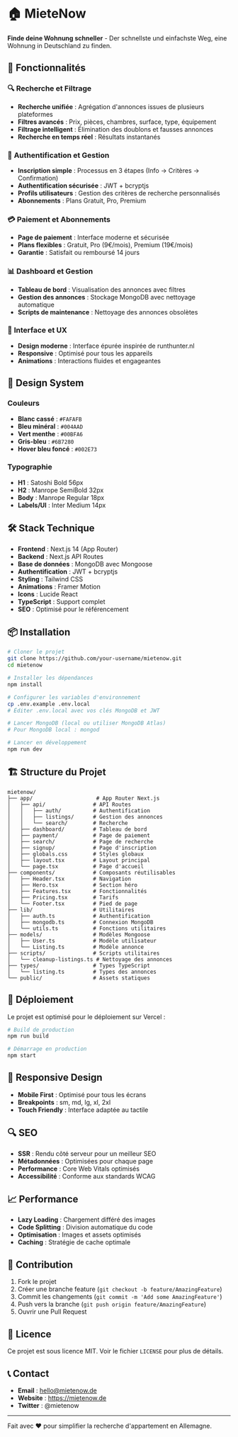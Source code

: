 # 🏠 MieteNow

**Finde deine Wohnung schneller** - Der schnellste und einfachste Weg, eine Wohnung in Deutschland zu finden.

## 🚀 Fonctionnalités

### 🔍 **Recherche et Filtrage**
- **Recherche unifiée** : Agrégation d'annonces issues de plusieurs plateformes
- **Filtres avancés** : Prix, pièces, chambres, surface, type, équipement
- **Filtrage intelligent** : Élimination des doublons et fausses annonces
- **Recherche en temps réel** : Résultats instantanés

### 👤 **Authentification et Gestion**
- **Inscription simple** : Processus en 3 étapes (Info → Critères → Confirmation)
- **Authentification sécurisée** : JWT + bcryptjs
- **Profils utilisateurs** : Gestion des critères de recherche personnalisés
- **Abonnements** : Plans Gratuit, Pro, Premium

### 💳 **Paiement et Abonnements**
- **Page de paiement** : Interface moderne et sécurisée
- **Plans flexibles** : Gratuit, Pro (9€/mois), Premium (19€/mois)
- **Garantie** : Satisfait ou remboursé 14 jours

### 📊 **Dashboard et Gestion**
- **Tableau de bord** : Visualisation des annonces avec filtres
- **Gestion des annonces** : Stockage MongoDB avec nettoyage automatique
- **Scripts de maintenance** : Nettoyage des annonces obsolètes

### 🎨 **Interface et UX**
- **Design moderne** : Interface épurée inspirée de runthunter.nl
- **Responsive** : Optimisé pour tous les appareils
- **Animations** : Interactions fluides et engageantes

## 🎨 Design System

### Couleurs
- **Blanc cassé** : `#FAFAFB`
- **Bleu minéral** : `#004AAD`
- **Vert menthe** : `#00BFA6`
- **Gris-bleu** : `#6B7280`
- **Hover bleu foncé** : `#002E73`

### Typographie
- **H1** : Satoshi Bold 56px
- **H2** : Manrope SemiBold 32px
- **Body** : Manrope Regular 18px
- **Labels/UI** : Inter Medium 14px

## 🛠️ Stack Technique

- **Frontend** : Next.js 14 (App Router)
- **Backend** : Next.js API Routes
- **Base de données** : MongoDB avec Mongoose
- **Authentification** : JWT + bcryptjs
- **Styling** : Tailwind CSS
- **Animations** : Framer Motion
- **Icons** : Lucide React
- **TypeScript** : Support complet
- **SEO** : Optimisé pour le référencement

## 📦 Installation

```bash
# Cloner le projet
git clone https://github.com/your-username/mietenow.git
cd mietenow

# Installer les dépendances
npm install

# Configurer les variables d'environnement
cp .env.example .env.local
# Éditer .env.local avec vos clés MongoDB et JWT

# Lancer MongoDB (local ou utiliser MongoDB Atlas)
# Pour MongoDB local : mongod

# Lancer en développement
npm run dev
```

## 🏗️ Structure du Projet

```
mietenow/
├── app/                    # App Router Next.js
│   ├── api/               # API Routes
│   │   ├── auth/          # Authentification
│   │   ├── listings/      # Gestion des annonces
│   │   └── search/        # Recherche
│   ├── dashboard/         # Tableau de bord
│   ├── payment/           # Page de paiement
│   ├── search/            # Page de recherche
│   ├── signup/            # Page d'inscription
│   ├── globals.css        # Styles globaux
│   ├── layout.tsx         # Layout principal
│   └── page.tsx           # Page d'accueil
├── components/            # Composants réutilisables
│   ├── Header.tsx         # Navigation
│   ├── Hero.tsx           # Section héro
│   ├── Features.tsx       # Fonctionnalités
│   ├── Pricing.tsx        # Tarifs
│   └── Footer.tsx         # Pied de page
├── lib/                   # Utilitaires
│   ├── auth.ts            # Authentification
│   ├── mongodb.ts         # Connexion MongoDB
│   └── utils.ts           # Fonctions utilitaires
├── models/                # Modèles Mongoose
│   ├── User.ts            # Modèle utilisateur
│   └── Listing.ts         # Modèle annonce
├── scripts/               # Scripts utilitaires
│   └── cleanup-listings.ts # Nettoyage des annonces
├── types/                 # Types TypeScript
│   └── listing.ts         # Types des annonces
└── public/                # Assets statiques
```

## 🚀 Déploiement

Le projet est optimisé pour le déploiement sur Vercel :

```bash
# Build de production
npm run build

# Démarrage en production
npm start
```

## 📱 Responsive Design

- **Mobile First** : Optimisé pour tous les écrans
- **Breakpoints** : sm, md, lg, xl, 2xl
- **Touch Friendly** : Interface adaptée au tactile

## 🔍 SEO

- **SSR** : Rendu côté serveur pour un meilleur SEO
- **Métadonnées** : Optimisées pour chaque page
- **Performance** : Core Web Vitals optimisés
- **Accessibilité** : Conforme aux standards WCAG

## 📈 Performance

- **Lazy Loading** : Chargement différé des images
- **Code Splitting** : Division automatique du code
- **Optimisation** : Images et assets optimisés
- **Caching** : Stratégie de cache optimale

## 🤝 Contribution

1. Fork le projet
2. Créer une branche feature (`git checkout -b feature/AmazingFeature`)
3. Commit les changements (`git commit -m 'Add some AmazingFeature'`)
4. Push vers la branche (`git push origin feature/AmazingFeature`)
5. Ouvrir une Pull Request

## 📄 Licence

Ce projet est sous licence MIT. Voir le fichier `LICENSE` pour plus de détails.

## 📞 Contact

- **Email** : hello@mietenow.de
- **Website** : https://mietenow.de
- **Twitter** : @mietenow

---

Fait avec ❤️ pour simplifier la recherche d'appartement en Allemagne.
